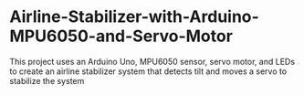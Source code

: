 # Airline-Stabilizer-with-Arduino-MPU6050-and-Servo-Motor
This project uses an Arduino Uno, MPU6050 sensor, servo motor, and LEDs to create an airline stabilizer system that detects tilt and moves a servo to stabilize the system
